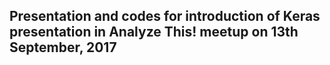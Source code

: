 ## Presentation and codes for introduction of Keras presentation in Analyze This! meetup on 13th September, 2017
